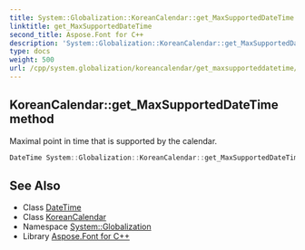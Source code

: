 ```yaml
---
title: System::Globalization::KoreanCalendar::get_MaxSupportedDateTime method
linktitle: get_MaxSupportedDateTime
second_title: Aspose.Font for C++
description: 'System::Globalization::KoreanCalendar::get_MaxSupportedDateTime method. Maximal point in time that is supported by the calendar in C++.'
type: docs
weight: 500
url: /cpp/system.globalization/koreancalendar/get_maxsupporteddatetime/
---
```

## KoreanCalendar::get_MaxSupportedDateTime method


Maximal point in time that is supported by the calendar.

```cpp
DateTime System::Globalization::KoreanCalendar::get_MaxSupportedDateTime() const override
```

## See Also

* Class [DateTime](../../../system/datetime/)
* Class [KoreanCalendar](../)
* Namespace [System::Globalization](../../)
* Library [Aspose.Font for C++](../../../)
